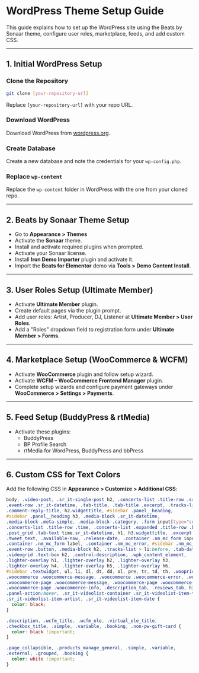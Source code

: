 
# WordPress Theme Setup Guide

This guide explains how to set up the WordPress site using the Beats by Sonaar theme, configure user roles, marketplace, feeds, and add custom CSS.

---

## 1. Initial WordPress Setup

### Clone the Repository

```bash
git clone [your-repository-url]
```

Replace `[your-repository-url]` with your repo URL.

### Download WordPress

Download WordPress from [wordpress.org](https://wordpress.org/download/).

### Create Database

Create a new database and note the credentials for your `wp-config.php`.

### Replace `wp-content`

Replace the `wp-content` folder in WordPress with the one from your cloned repo.

---

## 2. Beats by Sonaar Theme Setup

- Go to **Appearance > Themes**
- Activate the **Sonaar** theme.
- Install and activate required plugins when prompted.
- Activate your Sonaar license.
- Install **Iron Demo Importer** plugin and activate it.
- Import the **Beats for Elementor** demo via **Tools > Demo Content Install**.

---

## 3. User Roles Setup (Ultimate Member)

- Activate **Ultimate Member** plugin.
- Create default pages via the plugin prompt.
- Add user roles: Artist, Producer, DJ, Listener at **Ultimate Member > User Roles**.
- Add a "Roles" dropdown field to registration form under **Ultimate Member > Forms**.

---

## 4. Marketplace Setup (WooCommerce & WCFM)

- Activate **WooCommerce** plugin and follow setup wizard.
- Activate **WCFM – WooCommerce Frontend Manager** plugin.
- Complete setup wizards and configure payment gateways under **WooCommerce > Settings > Payments**.

---

## 5. Feed Setup (BuddyPress & rtMedia)

- Activate these plugins:
  - BuddyPress
  - BP Profile Search
  - rtMedia for WordPress, BuddyPress and bbPress

---

## 6. Custom CSS for Text Colors

Add the following CSS in **Appearance > Customize > Additional CSS**:

```css
body, .video-post, .sr_it-single-post h2, .concerts-list .title-row .sr_it-datetime,
.event-row .sr_it-datetime, .tab-title, .tab-title .excerpt, .tracks-list .name,
.comment-reply-title, h2.widgettitle, #sidebar .panel__heading,
#sidebar .panel__heading h3, .media-block .sr_it-datetime,
.media-block .meta-simple, .media-block .category, .form input[type="submit"],
.concerts-list .title-row .time, .concerts-list .expanded .title-row .button,
.post_grid .tab-text time.sr_it-datetime, h1, h3.widgettitle, .excerpt p,
.tweet_text, .available-now, .release-date, .container .nm_mc_form input[type="text"],
.container .nm_mc_form label, .container .nm_mc_error, #sidebar .nm_mc_error,
.event-row .button, .media-block h2, .tracks-list > li:before, .tab-date,
.videogrid .text-box h2, .control-description, .wpb_content_element,
.lighter-overlay h1, .lighter-overlay h2, .lighter-overlay h3,
.lighter-overlay h4, .lighter-overlay h5, .lighter-overlay h6,
#sidebar .textwidget, ul, li, dl, dt, dd, ol, pre, tr, td, th, .wooprice del,
.woocommerce .woocommerce-message, .woocommerce .woocommerce-error, .woocommerce .woocommerce-info,
.woocommerce-page .woocommerce-message, .woocommerce-page .woocommerce-error,
.woocommerce-page .woocommerce-info, .description_tab, .reviews_tab, h3,
.panel-action:hover, .sr_it-videolist-container .sr_it-videolist-item-title,
.sr_it-videolist-item-artist, .sr_it-videolist-item-date {
  color: black;
}

.description, .wcfm_title, .wcfm_ele, .virtual_ele_title,
.checkbox_title, .simple, .variable, .booking, .non-pw-gift-card {
  color: black !important;
}

.page_collapsible, .products_manage_general, .simple, .variable,
.external, .grouped, .booking {
  color: white !important;
}
```
